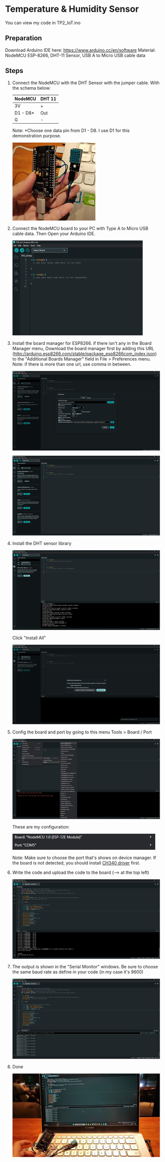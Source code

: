 # Temperature & Humidity Sensor
You can view my code in TP2_IoT.ino 

## Preparation
Download Arduino IDE here: https://www.arduino.cc/en/software
Material: NodeMCU ESP-8266, DHT-11 Sensor, USB A to Micro USB cable data

## Steps
1. Connect the NodeMCU with the DHT Sensor with the jumper cable. With the schema below:

      |NodeMCU   |DHT 11    |
      |----------|----------|
      |3V        |+         |
      |D1 - D8*  |Out       |
      |G         |-         |
   
   Note: *Choose one data pin from D1 - D8. I use D1 for this demonstration purpose.
   
   ![Step 1](https://github.com/Natalie-wong26/Arduino-ESP8266-DHT11/raw/master/Images/Step%201.jpg)
   
2. Connect the NodeMCU board to your PC with Type A to Micro USB cable data. Then Open your Arduino IDE.
   
   ![Step 2](https://github.com/Natalie-wong26/Arduino-ESP8266-DHT11/raw/master/Images/Step%202.png)
   
3. Install the board manager for ESP8266.
   if there isn't any in the Board Manager menu, Download the board manager first by adding this URL (http://arduino.esp8266.com/stable/package_esp8266com_index.json) to the "Additional Boards Manager" field in File > Preferences menu.
   Note: if there is more than one url, use comma in between.
   
   ![Step 3-1](https://github.com/Natalie-wong26/Arduino-ESP8266-DHT11/raw/master/Images/Step%203-1.png)
   
   ![Step 3-2](https://github.com/Natalie-wong26/Arduino-ESP8266-DHT11/raw/master/Images/Step%203-2.png)

4. Install the DHT sensor library

   ![Step 4-1](https://github.com/Natalie-wong26/Arduino-ESP8266-DHT11/raw/master/Images/Step%204-1.png)

   Click "Install All"
   
   ![Step 4-2](https://github.com/Natalie-wong26/Arduino-ESP8266-DHT11/raw/master/Images/Step%204-2.png)
   
5. Config the board and port by going to this menu Tools > Board / Port
   
   ![Step 5-1](https://github.com/Natalie-wong26/Arduino-ESP8266-DHT11/raw/master/Images/Step%205-1.png)
   
   These are my configuration:
   
   ![Step 5-2](https://github.com/Natalie-wong26/Arduino-ESP8266-DHT11/raw/master/Images/Step%205-2.png)
   
   Note: Make sure to choose the port that's shows on device manager. If the board is not detected, you should install [CH340 driver](https://sparks.gogo.co.nz/ch340.html) first.
   
6. Write the code and upload the code to the board (--> at the top left)

   ![Step 6](https://github.com/Natalie-wong26/Arduino-ESP8266-DHT11/raw/master/Images/Step%206.png)

7. The output is shown in the "Serial Monitor" windows. Be sure to choose the same baud rate as define in your code (in my case it's 9600)

   ![Step 7](https://github.com/Natalie-wong26/Arduino-ESP8266-DHT11/raw/master/Images/Step%207.png)

8. Done
 
   ![Step 8](https://github.com/Natalie-wong26/Arduino-ESP8266-DHT11/raw/master/Images/Step%208.jpg)
